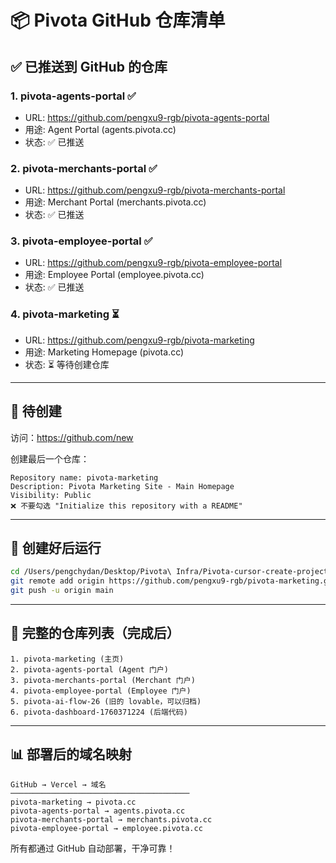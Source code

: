 # 📦 Pivota GitHub 仓库清单

## ✅ 已推送到 GitHub 的仓库

### 1. **pivota-agents-portal** ✅
- URL: https://github.com/pengxu9-rgb/pivota-agents-portal
- 用途: Agent Portal (agents.pivota.cc)
- 状态: ✅ 已推送

### 2. **pivota-merchants-portal** ✅
- URL: https://github.com/pengxu9-rgb/pivota-merchants-portal
- 用途: Merchant Portal (merchants.pivota.cc)
- 状态: ✅ 已推送

### 3. **pivota-employee-portal** ✅
- URL: https://github.com/pengxu9-rgb/pivota-employee-portal
- 用途: Employee Portal (employee.pivota.cc)
- 状态: ✅ 已推送

### 4. **pivota-marketing** ⏳
- URL: https://github.com/pengxu9-rgb/pivota-marketing
- 用途: Marketing Homepage (pivota.cc)
- 状态: ⏳ 等待创建仓库

---

## 📝 待创建

访问：https://github.com/new

创建最后一个仓库：
```
Repository name: pivota-marketing
Description: Pivota Marketing Site - Main Homepage
Visibility: Public
❌ 不要勾选 "Initialize this repository with a README"
```

---

## 🚀 创建好后运行

```bash
cd /Users/pengchydan/Desktop/Pivota\ Infra/Pivota-cursor-create-project-directory-structure-8344/pivota-marketing
git remote add origin https://github.com/pengxu9-rgb/pivota-marketing.git
git push -u origin main
```

---

## 🎯 完整的仓库列表（完成后）

```
1. pivota-marketing (主页)
2. pivota-agents-portal (Agent 门户)
3. pivota-merchants-portal (Merchant 门户)
4. pivota-employee-portal (Employee 门户)
5. pivota-ai-flow-26 (旧的 lovable，可以归档)
6. pivota-dashboard-1760371224 (后端代码)
```

---

## 📊 部署后的域名映射

```
GitHub → Vercel → 域名
────────────────────────────────────────
pivota-marketing → pivota.cc
pivota-agents-portal → agents.pivota.cc
pivota-merchants-portal → merchants.pivota.cc
pivota-employee-portal → employee.pivota.cc
```

所有都通过 GitHub 自动部署，干净可靠！
